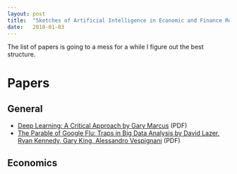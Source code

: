 ```yaml
---
layout: post
title:  "Sketches of Artificial Intelligence in Economic and Finance Research"
date:   2018-01-03
---
```


The list of papers is going to a mess for a while I figure out the best structure.

# Papers
## General
- [Deep Learning: A Critical Approach by Gary Marcus](https://arxiv.org/ftp/arxiv/papers/1801/1801.00631.pdf) (PDF)
- [The Parable of Google Flu: Traps in Big Data Analysis by David Lazer, Ryan Kennedy, Gary King, Alessandro Vespignani](https://gking.harvard.edu/files/gking/files/0314policyforumff.pdf) (PDF)

## Economics